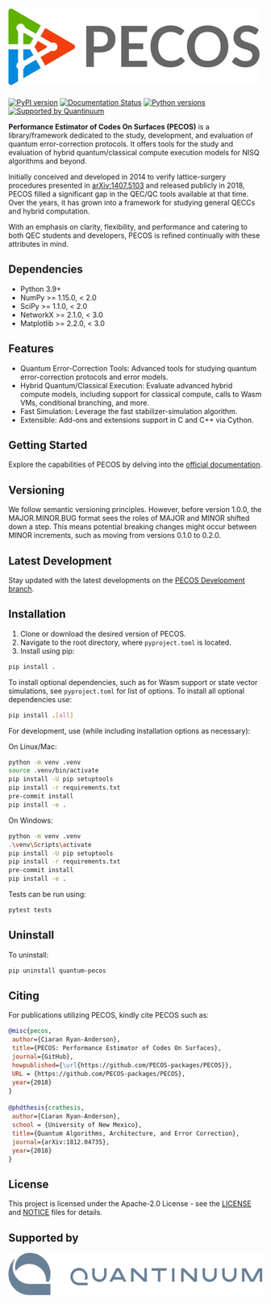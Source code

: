 # ![PECOS](branding/logo/pecos_logo_v2.png)

[![PyPI version](https://badge.fury.io/py/quantum-pecos.svg)](https://badge.fury.io/py/quantum-pecos)
[![Documentation Status](https://readthedocs.org/projects/quantum-pecos/badge/?version=latest)](https://quantum-pecos.readthedocs.io/en/latest/?badge=latest)
[![Python versions](https://img.shields.io/badge/python-3.9%2C%203.10%2C%203.11%2C%203.12-blue.svg)](https://img.shields.io/badge/python-3.9%2C%203.10%2C%203.11-blue.svg)
[![Supported by Quantinuum](https://img.shields.io/badge/supported_by-Quantinuum-blue)](https://www.quantinuum.com/)

**Performance Estimator of Codes On Surfaces (PECOS)** is a library/framework dedicated to the study, development, and
evaluation of quantum error-correction protocols. It offers tools for the study and evaluation of hybrid
quantum/classical compute execution models for NISQ algorithms and beyond.

Initially conceived and developed in 2014 to verify lattice-surgery procedures presented in
[arXiv:1407.5103](https://arxiv.org/abs/1407.5103) and released publicly in 2018, PECOS filled a significant gap in
the QEC/QC tools available at that time. Over the years, it has grown into a framework for studying general QECCs and
hybrid computation.

With an emphasis on clarity, flexibility, and performance and catering to both QEC students and developers, PECOS is
refined continually with these attributes in mind.

## Dependencies

- Python 3.9+
- NumPy >= 1.15.0, < 2.0
- SciPy >= 1.1.0, < 2.0
- NetworkX >= 2.1.0, < 3.0
- Matplotlib >= 2.2.0, < 3.0

## Features

- Quantum Error-Correction Tools: Advanced tools for studying quantum error-correction protocols and error models.
- Hybrid Quantum/Classical Execution: Evaluate advanced hybrid compute models, including support for classical compute,
calls to Wasm VMs, conditional branching, and more.
- Fast Simulation: Leverage the fast stabilizer-simulation algorithm.
- Extensible: Add-ons and extensions support in C and C++ via Cython.

## Getting Started

Explore the capabilities of PECOS by delving into the [official documentation](https://quantum-pecos.readthedocs.io).

## Versioning

We follow semantic versioning principles. However, before version 1.0.0, the MAJOR.MINOR.BUG format sees the roles
of MAJOR and MINOR shifted down a step. This means potential breaking changes might occur between MINOR increments, such
as moving from versions 0.1.0 to 0.2.0.

## Latest Development

Stay updated with the latest developments on the
[PECOS Development branch](https://quantum-pecos.readthedocs.io/en/development/).

## Installation

1. Clone or download the desired version of PECOS.
2. Navigate to the root directory, where `pyproject.toml` is located.
3. Install using pip:

```sh
pip install .
```

To install optional dependencies, such as for Wasm support or state vector simulations, see `pyproject.toml` for list of
options. To install all optional dependencies use:

```sh
pip install .[all]
```

For development, use (while including installation options as necessary):

On Linux/Mac:

```sh
python -m venv .venv
source .venv/bin/activate
pip install -U pip setuptools
pip install -r requirements.txt
pre-commit install
pip install -e .
```

On Windows:
```sh
python -m venv .venv
.\venv\Scripts\activate
pip install -U pip setuptools
pip install -r requirements.txt
pre-commit install
pip install -e .
```

Tests can be run using:

```sh
pytest tests
```

## Uninstall

To uninstall:

```sh
pip uninstall quantum-pecos
```

## Citing

For publications utilizing PECOS, kindly cite PECOS such as:

```bibtex
@misc{pecos,
 author={Ciaran Ryan-Anderson},
 title={PECOS: Performance Estimator of Codes On Surfaces},
 journal={GitHub},
 howpublished={\url{https://github.com/PECOS-packages/PECOS}},
 URL = {https://github.com/PECOS-packages/PECOS},
 year={2018}
}

@phdthesis{crathesis,
 author={Ciaran Ryan-Anderson},
 school = {University of New Mexico},
 title={Quantum Algorithms, Architecture, and Error Correction},
 journal={arXiv:1812.04735},
 year={2018}
}
```

## License

This project is licensed under the Apache-2.0 License - see the [LICENSE](./LICENSE) and [NOTICE](NOTICE) files for
details.

## Supported by

[![Quantinuum](./images/Quantinuum_(word_trademark).svg)](https://www.quantinuum.com/)
